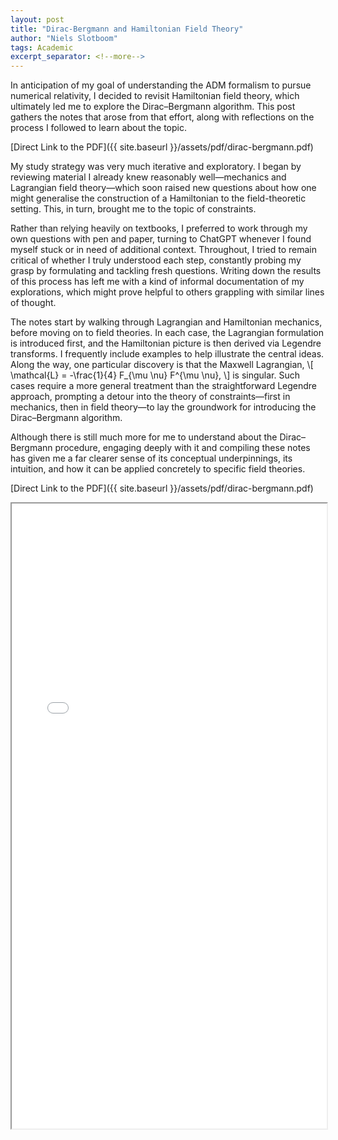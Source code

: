 ```yaml
---
layout: post
title: "Dirac-Bergmann and Hamiltonian Field Theory"
author: "Niels Slotboom"
tags: Academic
excerpt_separator: <!--more-->
---
```




In anticipation of my goal of understanding the ADM formalism to pursue numerical relativity, I decided to revisit Hamiltonian field theory, which ultimately led me to explore the Dirac–Bergmann algorithm. This post gathers the notes that arose from that effort, along with reflections on the process I followed to learn about the topic.<!--more-->

[Direct Link to the PDF]({{ site.baseurl }}/assets/pdf/dirac-bergmann.pdf)

My study strategy was very much iterative and exploratory. I began by reviewing material I already knew reasonably well—mechanics and Lagrangian field theory—which soon raised new questions about how one might generalise the construction of a Hamiltonian to the field-theoretic setting. This, in turn, brought me to the topic of constraints.

Rather than relying heavily on textbooks, I preferred to work through my own questions with pen and paper, turning to ChatGPT whenever I found myself stuck or in need of additional context. Throughout, I tried to remain critical of whether I truly understood each step, constantly probing my grasp by formulating and tackling fresh questions. Writing down the results of this process has left me with a kind of informal documentation of my explorations, which might prove helpful to others grappling with similar lines of thought.

The notes start by walking through Lagrangian and Hamiltonian mechanics, before moving on to field theories. In each case, the Lagrangian formulation is introduced first, and the Hamiltonian picture is then derived via Legendre transforms. I frequently include examples to help illustrate the central ideas. Along the way, one particular discovery is that the Maxwell Lagrangian,
\\[
\mathcal{L} = -\frac{1}{4} F_{\mu \nu} F^{\mu \nu},
\\]
is singular. Such cases require a more general treatment than the straightforward Legendre approach, prompting a detour into the theory of constraints—first in mechanics, then in field theory—to lay the groundwork for introducing the Dirac–Bergmann algorithm.

Although there is still much more for me to understand about the Dirac–Bergmann procedure, engaging deeply with it and compiling these notes has given me a far clearer sense of its conceptual underpinnings, its intuition, and how it can be applied concretely to specific field theories.

[Direct Link to the PDF]({{ site.baseurl }}/assets/pdf/dirac-bergmann.pdf)

<iframe src="{{ site.baseurl }}/assets/pdf/dirac-bergmann.pdf" width="100%" height="1000px">
    This browser does not support PDFs. Please download the PDF to view it: 
    <a href="{{ site.baseurl }}/assets/pdf/dirac-bergmann.pdf">Download PDF</a>.
</iframe>
